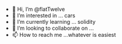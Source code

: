 - 👋 Hi, I’m @flatTwelve
- 👀 I’m interested in ... cars   
- 🌱 I’m currently learning ... solidity
- 💞️ I’m looking to collaborate on ... 
- 📫 How to reach me ...whatever is easiest

<!---
flatTwelve/flatTwelve is a ✨ special ✨ repository because its `README.md` (this file) appears on your GitHub profile.
You can click the Preview link to take a look at your changes.
--->
